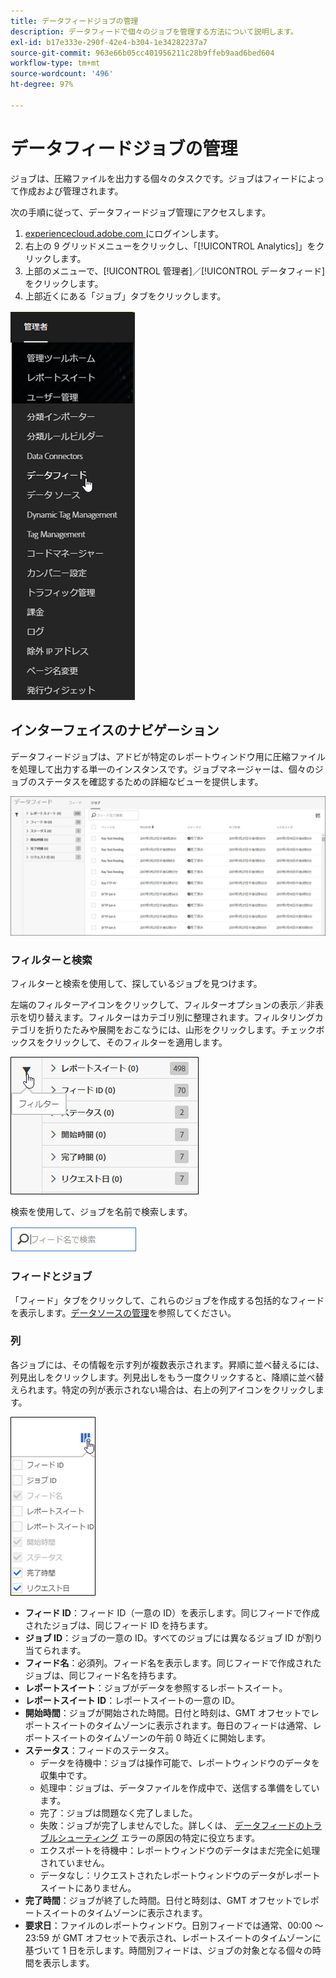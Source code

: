 ```yaml
---
title: データフィードジョブの管理
description: データフィードで個々のジョブを管理する方法について説明します。
exl-id: b17e333e-290f-42e4-b304-1e34282237a7
source-git-commit: 963e66b05cc401956211c28b9ffeb9aad6bed604
workflow-type: tm+mt
source-wordcount: '496'
ht-degree: 97%

---
```


# データフィードジョブの管理

ジョブは、圧縮ファイルを出力する個々のタスクです。ジョブはフィードによって作成および管理されます。

次の手順に従って、データフィードジョブ管理にアクセスします。

1. [experiencecloud.adobe.com ](https://experiencecloud.adobe.com)にログインします。
2. 右上の 9 グリッドメニューをクリックし、「[!UICONTROL Analytics]」をクリックします。
3. 上部のメニューで、[!UICONTROL 管理者]／[!UICONTROL データフィード]をクリックします。
4. 上部近くにある「ジョブ」タブをクリックします。

![データフィードメニュー](assets/AdminMenu.png)

## インターフェイスのナビゲーション

データフィードジョブは、アドビが特定のレポートウィンドウ用に圧縮ファイルを処理して出力する単一のインスタンスです。ジョブマネージャーは、個々のジョブのステータスを確認するための詳細なビューを提供します。

![ジョブ](assets/jobs.jpg)

### フィルターと検索

フィルターと検索を使用して、探しているジョブを見つけます。

左端のフィルターアイコンをクリックして、フィルターオプションの表示／非表示を切り替えます。フィルターはカテゴリ別に整理されます。フィルタリングカテゴリを折りたたみや展開をおこなうには、山形をクリックします。チェックボックスをクリックして、そのフィルターを適用します。

![フィルター](assets/jobs-filter.jpg)

検索を使用して、ジョブを名前で検索します。

![検索](assets/search.jpg)

### フィードとジョブ

「フィード」タブをクリックして、これらのジョブを作成する包括的なフィードを表示します。[データソースの管理](df-manage-feeds.md)を参照してください。

### 列

各ジョブには、その情報を示す列が複数表示されます。昇順に並べ替えるには、列見出しをクリックします。列見出しをもう一度クリックすると、降順に並べ替えられます。特定の列が表示されない場合は、右上の列アイコンをクリックします。

![列アイコン](assets/job-cols.jpg)

* **フィード ID**：フィード ID（一意の ID）を表示します。同じフィードで作成されたジョブは、同じフィード ID を持ちます。
* **ジョブ ID**：ジョブの一意の ID。すべてのジョブには異なるジョブ ID が割り当てられます。
* **フィード名**：必須列。フィード名を表示します。同じフィードで作成されたジョブは、同じフィード名を持ちます。
* **レポートスイート**：ジョブがデータを参照するレポートスイート。
* **レポートスイート ID**：レポートスイートの一意の ID。
* **開始時間**：ジョブが開始された時間。日付と時刻は、GMT オフセットでレポートスイートのタイムゾーンに表示されます。毎日のフィードは通常、レポートスイートのタイムゾーンの午前 0 時近くに開始します。
* **ステータス**：フィードのステータス。
   * データを待機中：ジョブは操作可能で、レポートウィンドウのデータを収集中です。
   * 処理中：ジョブは、データファイルを作成中で、送信する準備をしています。
   * 完了：ジョブは問題なく完了しました。
   * 失敗：ジョブが完了しませんでした。詳しくは、 [データフィードのトラブルシューティング](troubleshooting.md) エラーの原因の特定に役立ちます。
   * エクスポートを待機中：レポートウィンドウのデータはまだ完全に処理されていません。
   * データなし：リクエストされたレポートウィンドウのデータがレポートスイートにありません。
* **完了時間**：ジョブが終了した時間。日付と時刻は、GMT オフセットでレポートスイートのタイムゾーンに表示されます。
* **要求日**：ファイルのレポートウィンドウ。日別フィードでは通常、00:00 ～ 23:59 が GMT オフセットで表示され、レポートスイートのタイムゾーンに基づいて 1 日を示します。時間別フィードは、ジョブの対象となる個々の時間を表示します。

